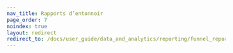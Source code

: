 ```yaml
---
nav_title: Rapports d’entonnoir
page_order: 7
noindex: true
layout: redirect
redirect_to: /docs/user_guide/data_and_analytics/reporting/funnel_reports/
---
```

